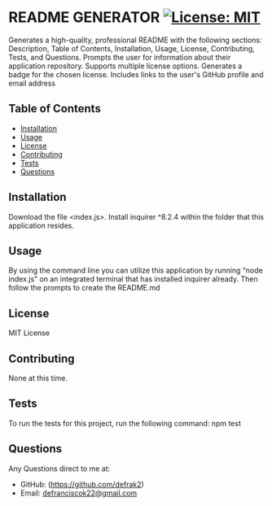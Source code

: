 # README GENERATOR [![License: MIT](https://img.shields.io/badge/License-MIT-yellow.svg)](https://opensource.org/licenses/MIT)

Generates a high-quality, professional README with the following sections: Description, Table of Contents, Installation, Usage, License, Contributing, Tests, and Questions. Prompts the user for information about their application repository. Supports multiple license options. Generates a badge for the chosen license. Includes links to the user's GitHub profile and email address

## Table of Contents
* [Installation](#installation)
* [Usage](#usage)
* [License](#license)
* [Contributing](#contributing)
* [Tests](#tests)
* [Questions](#questions)


## Installation
Download the file <index.js>. Install inquirer ^8.2.4 within the folder that this application resides. 

## Usage
By using the command line you can utilize this application by running “node index.js” on an integrated terminal that has installed inquirer already. Then follow the prompts to create the README.md

## License
MIT License

## Contributing
None at this time.

## Tests
To run the tests for this project, run the following command: npm test

## Questions
Any Questions direct to me at:
* GitHub: (https://github.com/defrak2)
* Email: defranciscok22@gmail.com

